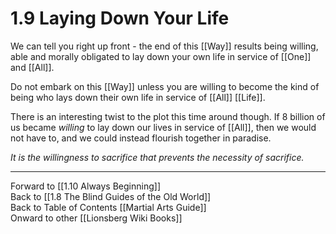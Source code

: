 # 1.9 Laying Down Your Life

We can tell you right up front - the end of this [[Way]] results being willing, able and morally obligated to lay down your own life in service of [[One]] and [[All]]. 

Do not embark on this [[Way]] unless you are willing to become the kind of being who lays down their own life in service of [[All]] [[Life]]. 

There is an interesting twist to the plot this time around though. If 8 billion of us became _willing_ to lay down our lives in service of [[All]], then we would not have to, and we could instead flourish together in paradise.

*It is the willingness to sacrifice that prevents the necessity of sacrifice.* 

____
Forward to [[1.10 Always Beginning]]  
Back to [[1.8 The Blind Guides of the Old World]]  
Back to Table of Contents [[Martial Arts Guide]]  
Onward to other [[Lionsberg Wiki Books]]  
